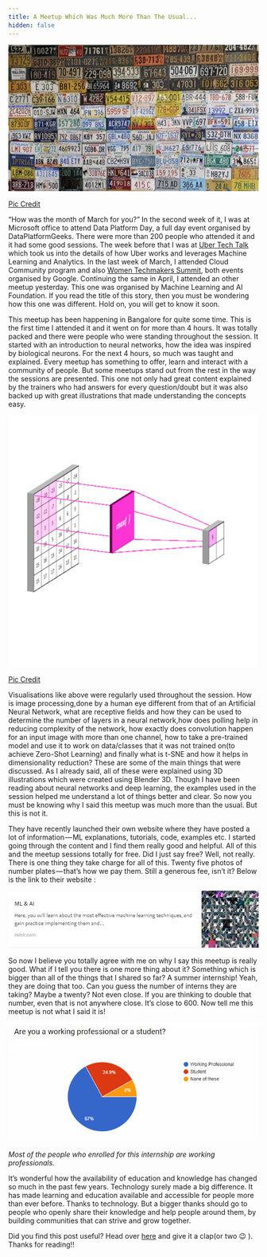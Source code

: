 ```yaml
---
title: A Meetup Which Was Much More Than The Usual...
hidden: false
---
```

<p align="center"><img src="\assets\images\mlblr.jpeg?raw=true" alt="" /></p>
<p class="caption"><a href="https://mlblr.com/includes/projects/index.html">Pic Credit</a></p>

“How was the month of March for you?” In the second week of it, I was at Microsoft office to attend Data Platform Day, a full day event organised by DataPlatformGeeks. There were more than 200 people who attended it and it had some good sessions. The week before that I was at [Uber Tech Talk](https://medium.com/@theimgclist/uber-tech-talk-bangalore-eca1ca73cd74) which took us into the details of how Uber works and leverages Machine Learning and Analytics. In the last week of March, I attended Cloud Community program and also [Women Techmakers Summit](https://medium.com/@theimgclist/a-day-in-googles-women-techmakers-summit-e6b4269ac069), both events organised by Google. Continuing the same in April, I attended an other meetup yesterday. This one was organised by Machine Learning and AI Foundation. If you read the title of this story, then you must be wondering how this one was different. Hold on, you will get to know it soon.

This meetup has been happening in Bangalore for quite some time. This is the first time I attended it and it went on for more than 4 hours. It was totally packed and there were people who were standing throughout the session. It started with an introduction to neural networks, how the idea was inspired by biological neurons. For the next 4 hours, so much was taught and explained. Every meetup has something to offer, learn and interact with a community of people. But some meetups stand out from the rest in the way the sessions are presented. This one not only had great content explained by the trainers who had answers for every question/doubt but it was also backed up with great illustrations that made understanding the concepts easy.

<p align="center"><img src="\assets\images\maxpooling.gif?raw=true" alt="" /></p>
<p class="caption"><a href="https://mlblr.com/includes/projects/index.html">Pic Credit</a></p>

Visualisations like above were regularly used throughout the session. How is image processing,done by a human eye different from that of an Artificial Neural Network, what are receptive fields and how they can be used to determine the number of layers in a neural network,how does polling help in reducing complexity of the network, how exactly does convolution happen for an input image with more than one channel, how to take a pre-trained model and use it to work on data/classes that it was not trained on(to achieve Zero-Shot Learning) and finally what is t-SNE and how it helps in dimensionality reduction? These are some of the main things that were discussed. As I already said, all of these were explained using 3D illustrations which were created using Blender 3D. Though I have been reading about neural networks and deep learning, the examples used in the session helped me understand a lot of things better and clear. So now you must be knowing why I said this meetup was much more than the usual. But this is not it.

They have recently launched their own website where they have posted a lot of information — ML explanations, tutorials, code, examples etc. I started going through the content and I find them really good and helpful. All of this and the meetup sessions totally for free. Did I just say free? Well, not really. There is one thing they take charge for all of this. Twenty five photos of number plates — that’s how we pay them. Still a generous fee, isn’t it? Below is the link to their website :

<p align="center"><a href="https://mlblr.com/"><img src="\assets\images\mlblrsite.jpg?raw=true" alt="" /></a></p>

So now I believe you totally agree with me on why I say this meetup is really good. What if I tell you there is one more thing about it? Something which is bigger than all of the things that I shared so far? A summer internship! Yeah, they are doing that too. Can you guess the number of interns they are taking? Maybe a twenty? Not even close. If you are thinking to double that number, even that is not anywhere close. It’s close to 600. Now tell me this meetup is not what I said it is!

<p align="center"><img src="\assets\images\internship.png?raw=true" alt="" /></p>
<p class="caption"><i>Most of the people who enrolled for this internship are working professionals.</i></p>

It’s wonderful how the availability of education and knowledge has changed so much in the past few years. Technology surely made a big difference. It has made learning and education available and accessible for people more than ever before. Thanks to technology. But a bigger thanks should go to people who openly share their knowledge and help people around them, by building communities that can strive and grow together.

Did you find this post useful? Head over [here](https://medium.com/@theimgclist/a-meetup-which-was-much-more-than-the-usual-251efc823325) and give it a clap(or two &#x1f609; ). Thanks for reading!!




